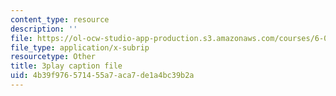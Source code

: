 ```yaml
---
content_type: resource
description: ''
file: https://ol-ocw-studio-app-production.s3.amazonaws.com/courses/6-004-computation-structures-spring-2017/4b39f976571455a7aca7de1a4bc39b2a_UW9k06c63ts.vtt
file_type: application/x-subrip
resourcetype: Other
title: 3play caption file
uid: 4b39f976-5714-55a7-aca7-de1a4bc39b2a
---
```

